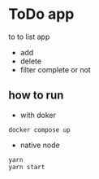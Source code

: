 # ToDo app
to to list app
- add
- delete
- filter complete or not

## how to run
- with doker
```
docker compose up
```
- native node
```
yarn
yarn start
```